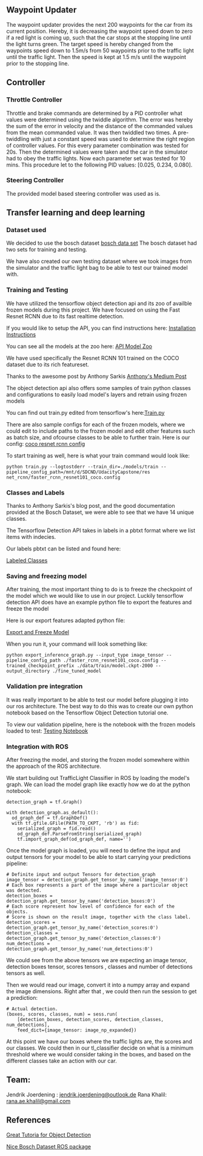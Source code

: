 ## Waypoint Updater

The waypoint updater provides the next 200 waypoints for the car from its current position. Hereby, it is decreasing the waypoint speed down to zero if a red light is coming up, such that the car stops at the stopping line until the light turns green. The target speed is hereby changed from the waypoints speed down to 1.5m/s from 50 waypoints prior to the traffic light until the traffic light. Then the speed is kept at 1.5 m/s until the waypoint prior to the stopping line.



## Controller

### Throttle Controller

Throttle and brake commands are determined by a PID controller what values were determined using the twiddle algorithm. The error was hereby the sum of the error in velocity and the distance of the commanded values from the mean commanded value. It was then twiddled two times. A pre-twiddling with just a constant speed was used to determine the right region of controller values. For this every parameter combination was tested for 20s. Then the determined values were taken and the car in the simulator had to obey the traffic lights. Now each parameter set was tested for 10 mins. This procedure let to the following PID values: [0.025, 0.234, 0.080].

### Steering Controller

The provided model based steering controller was used as is.

## Transfer learning and deep learning

### Dataset used
We decided to use the bosch dataset [bosch data set](https://hci.iwr.uni-heidelberg.de/node/6132)
The bosch dataset had two sets for training and testing.

We have also created our own testing dataset where we took images from the simulator and the traffic light bag
to be able to test our trained model with.

### Training and Testing

We have utilized the tensorflow object detection api and its zoo of availble frozen models during this project.
We have focused on using the Fast Resnet RCNN due to its fast realtime detection.

If you would like to setup the API, you can find instructions here:
[Installation Instructions](https://github.com/tensorflow/models/blob/18a4e59fd7209422a9fa23c9c950876299ce534d/research/object_detection/g3doc/installation.md)

You can see all the models at the zoo here: [API Model Zoo](https://github.com/tensorflow/models/blob/master/research/object_detection/g3doc/detection_model_zoo.md)

We have used specifically the Resnet RCNN 101 trained on the COCO dataset due to its rich featureset.

Thanks to the awesome post by Anthony Sarkis [Anthony's Medium Post](https://medium.com/@anthony_sarkis/self-driving-cars-implementing-real-time-traffic-light-detection-and-classification-in-2017-7d9ae8df1c58)

The object detection api also offers some samples of train python classes and configurations to easily load
model's layers and retrain using frozen models

You can find out train.py edited from tensorflow's here:[Train.py](https://github.com/jendrikjoe/UdacityCapstone/blob/master/resnet_rcnn/models/train/train.py)

There are also sample configs for each of the frozen models, where we could edit to include paths to the frozen model and edit other features such as batch size, and ofcourse classes to be able to further train. Here is our config: [coco resnet rcnn config](https://github.com/jendrikjoe/UdacityCapstone/blob/master/resnet_rcnn/faster_rcnn_resnet101_coco.config)

To start training as well, here is what your train command would look like:

```
python train.py --logtostderr --train_dir=./models/train --pipeline_config_path=/mnt/d/SDCND/UdacityCapstone/res
net_rcnn/faster_rcnn_resnet101_coco.config
```

### Classes and Labels

Thanks to Anthony Sarkis's blog post, and the good documentation provided at the Bosch Dataset, we were able to see that we have 14 unique classes. 

The Tensorflow Detection API takes in labels in a pbtxt format where we list items with indecies.

Our labels pbtxt can be listed and found here:

[Labeled Classes ](https://github.com/jendrikjoe/UdacityCapstone/blob/master/resnet_rcnn/data/bosch_label_map.pbtxt)

### Saving and freezing model

After training, the most important thing to do is to freeze the checkpoint of the model which we would like to use in our project. Luckily tensorflow detection API does have an example python file to export the features and freeze the model

Here is our export features adapted python file:

[Export and Freeze Model ](https://github.com/jendrikjoe/UdacityCapstone/blob/master/resnet_rcnn/export_inference_graph.py)

When you run it, your command will look something like:

```
python export_inference_graph.py --input_type image_tensor --pipeline_config_path ./faster_rcnn_resnet101_coco.config --trained_checkpoint_prefix ./data/train/model.ckpt-2000 --output_directory ./fine_tuned_model
```

### Validation pre integration

It was really important to be able to test our model before plugging it into our ros architecture. The best way to do this was to create our own python notebook based on the Tensorflow Object Detection tutorial one.

To view our validation pipeline, here is the notebook with the frozen models loaded to test:
[Testing Notebook](https://github.com/jendrikjoe/UdacityCapstone/blob/master/resnet_rcnn/udacity-traffic-light.ipynb)

### Integration with ROS

After freezing the model, and storing the frozen model somewhere within the approach of the ROS architecture.

We start building out TrafficLight Classifier in ROS by loading the model's graph. We can load the model graph like exactly how we do at the python notebook:

``` 
detection_graph = tf.Graph()

with detection_graph.as_default():
  od_graph_def = tf.GraphDef()
  with tf.gfile.GFile(PATH_TO_CKPT, 'rb') as fid:
    serialized_graph = fid.read()
    od_graph_def.ParseFromString(serialized_graph)
    tf.import_graph_def(od_graph_def, name='')
```

Once the model graph is loaded, you will need to define the input and output tensors for your model to be able to start carrying your predictions pipeline:

```
# Definite input and output Tensors for detection_graph
image_tensor = detection_graph.get_tensor_by_name('image_tensor:0')
# Each box represents a part of the image where a particular object was detected.
detection_boxes = detection_graph.get_tensor_by_name('detection_boxes:0')
# Each score represent how level of confidence for each of the objects.
# Score is shown on the result image, together with the class label.
detection_scores = detection_graph.get_tensor_by_name('detection_scores:0')
detection_classes = detection_graph.get_tensor_by_name('detection_classes:0')
num_detections = detection_graph.get_tensor_by_name('num_detections:0')
```
We could see from the above tensors we are expecting an image tensor, detection boxes tensor, scores tensors , classes and number of detections tensors as well.

Then we would read our image, convert it into a numpy array and expand the image dimensions. Right after that , we could then run the session to get a prediction:

```
# Actual detection.
(boxes, scores, classes, num) = sess.run(
    [detection_boxes, detection_scores, detection_classes, num_detections],
    feed_dict={image_tensor: image_np_expanded})
```

At this point we have our boxes where the traffic lights are, the scores and our classes. We could then in our tl_classifier decide on what is a minimum threshold where we would consider taking in the boxes, and based on the different classes take an action with our car.

## Team:

Jendrik Joerdening : jendrik.joerdening@outlook.de
Rana Khalil: rana.ae.khalil@gmail.com

## References
[Great Tutoria for Object Detection](https://medium.com/@WuStangDan/step-by-step-tensorflow-object-detection-api-tutorial-part-2-converting-dataset-to-tfrecord-47f24be9248d)

[Nice Bosch Dataset ROS package](https://github.com/bosch-ros-pkg/bstld)


